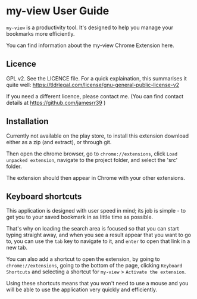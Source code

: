 # my-view User Guide

`my-view` is a productivity tool. It's designed to help you manage your bookmarks more efficiently.

You can find information about the my-view Chrome Extension here.

## Licence

GPL v2. See the LICENCE file. For a quick explaination, this summarises it quite well: https://tldrlegal.com/license/gnu-general-public-license-v2

If you need a different licence, please contact me. (You can find contact details at https://github.com/jamesrr39 )

## Installation

Currently not available on the play store, to install this extension download either as a zip (and extract), or through git.

Then open the chrome browser, go to `chrome://extensions`, click `Load unpacked extension`, navigate to the project folder, and select the 'src' folder.

The extension should then appear in Chrome with your other extensions.

## Keyboard shortcuts

This application is designed with user speed in mind; its job is simple - to get you to your saved bookmark in as little time as possible.

That's why on loading the search area is focused so that you can start typing straight away, and when you see a result appear that you want to go to, you can use the `tab` key to navigate to it, and `enter` to open that link in a new tab.

You can also add a shortcut to open the extension, by going to `chrome://extensions`, going to the bottom of the page, clicking `Keyboard Shortcuts` and selecting a shortcut for `my-view` > `Activate the extension`.

Using these shortcuts means that you won't need to use a mouse and you will be able to use the application very quickly and efficiently.